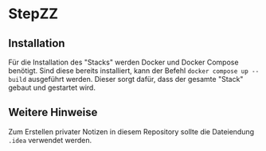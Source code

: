 # StepZZ

## Installation  
Für die Installation des "Stacks" werden Docker und Docker Compose benötigt. Sind diese bereits installiert, kann der Befehl `docker compose up --build` ausgeführt werden. Dieser sorgt dafür, dass der gesamte "Stack" gebaut und gestartet wird.

## Weitere Hinweise  
Zum Erstellen privater Notizen in diesem Repository sollte die Dateiendung `.idea` verwendet werden.